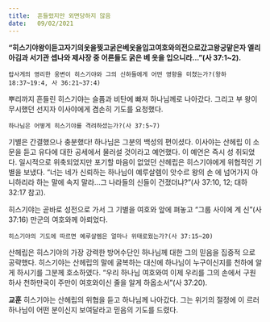 ```yaml
---
title:  흔들렸지만 외면당하지 않음
date:   09/02/2021
---
```


**“히스기야왕이듣고자기의옷을찢고굵은베옷을입고여호와의전으로갔고왕궁맡은자 엘리아김과 서기관 셉나와 제사장 중 어른들도 굵은 베 옷을 입으니라...”(사 37:1~2).**

`랍사게의 영리한 웅변이 히스기야와 그의 신하들에게 어떤 영향을 미쳤는가?(왕하 18:37~19:4, 사 36:21~37:4)`

뿌리까지 흔들린 히스기야는 슬픔과 비탄에 빠져 하나님께로 나아갔다. 그리고 부 왕이 무시했던 선지자 이사야에게 겸손히 기도를 요청했다.

`하나님은 어떻게 히스기야를 격려하셨는가?(사 37:5~7)`

기별은 간결했으나 충분했다! 하나님은 그분의 백성의 편이셨다. 이사야는 산헤립 이 소문을 듣고 유다에 대한 공세에서 물러설 것이라고 예언했다. 이 예언은 즉시 성 취되었다. 일시적으로 위축되었지만 포기할 마음이 없었던 산헤립은 히스기야에게 위협적인 기별을 보냈다. “너는 네가 신뢰하는 하나님이 예루살렘이 앗수르 왕의 손 에 넘어가지 아니하리라 하는 말에 속지 말라...그 나라들의 신들이 건졌더냐?”(사 37:10, 12; 대하 32:17 참고).

히스기야는 곧바로 성전으로 가서 그 기별을 여호와 앞에 펴놓고 “그룹 사이에 계 신”(사 37:16) 만군의 여호와께 아뢰었다.

`히스기야의 기도에 따르면 예루살렘은 얼마나 위태로웠는가?(사 37:15~20)`

산헤립은 히스기야의 가장 강력한 방어수단인 하나님께 대한 그의 믿음을 집중적 으로 공략했다. 히스기야는 산헤립의 말에 굴복하는 대신에 하나님이 누구이신지를 천하에 알게 하시기를 그분께 호소하였다. “우리 하나님 여호와여 이제 우리를 그의 손에서 구원하사 천하만국이 주만이 여호와이신 줄을 알게 하옵소서”(사 37:20).

**교훈** 히스기야는 산헤립의 위협을 듣고 하나님께 나아갔다. 그는 위기의 절정에 이 르러 하나님이 어떤 분이신지 보여달라고 믿음의 기도를 드렸다.